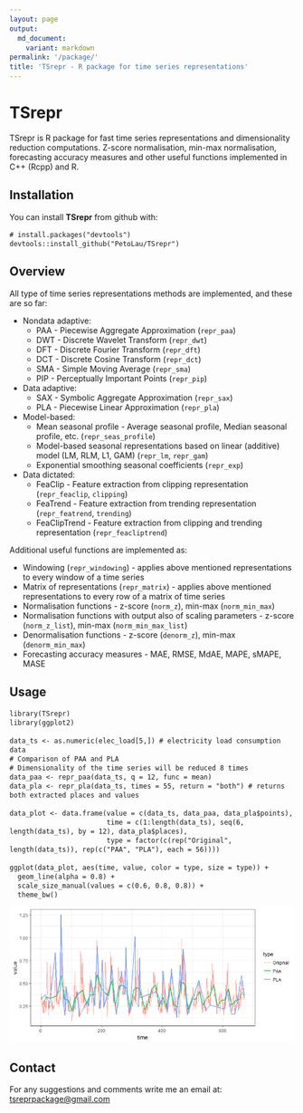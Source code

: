 ```yaml
---
layout: page
output:
  md_document:
    variant: markdown
permalink: '/package/'
title: 'TSrepr - R package for time series representations'
---
```


<!-- README.md is generated from README.Rmd. Please edit that file -->
TSrepr
======

TSrepr is R package for fast time series representations and
dimensionality reduction computations. Z-score normalisation, min-max
normalisation, forecasting accuracy measures and other useful functions
implemented in C++ (Rcpp) and R.

Installation
------------

You can install **TSrepr** from github with:

``` {.r}
# install.packages("devtools")
devtools::install_github("PetoLau/TSrepr")
```

Overview
--------

All type of time series representations methods are implemented, and
these are so far:

-   Nondata adaptive:
    -   PAA - Piecewise Aggregate Approximation (`repr_paa`)
    -   DWT - Discrete Wavelet Transform (`repr_dwt`)
    -   DFT - Discrete Fourier Transform (`repr_dft`)
    -   DCT - Discrete Cosine Transform (`repr_dct`)
    -   SMA - Simple Moving Average (`repr_sma`)
    -   PIP - Perceptually Important Points (`repr_pip`)
-   Data adaptive:
    -   SAX - Symbolic Aggregate Approximation (`repr_sax`)
    -   PLA - Piecewise Linear Approximation (`repr_pla`)
-   Model-based:
    -   Mean seasonal profile - Average seasonal profile, Median
        seasonal profile, etc. (`repr_seas_profile`)
    -   Model-based seasonal representations based on linear (additive)
        model (LM, RLM, L1, GAM) (`repr_lm`, `repr_gam`)
    -   Exponential smoothing seasonal coefficients (`repr_exp`)
-   Data dictated:
    -   FeaClip - Feature extraction from clipping representation
        (`repr_feaclip`, `clipping`)
    -   FeaTrend - Feature extraction from trending representation
        (`repr_featrend`, `trending`)
    -   FeaClipTrend - Feature extraction from clipping and trending
        representation (`repr_feacliptrend`)

Additional useful functions are implemented as:

-   Windowing (`repr_windowing`) - applies above mentioned
    representations to every window of a time series
-   Matrix of representations (`repr_matrix`) - applies above mentioned
    representations to every row of a matrix of time series
-   Normalisation functions - z-score (`norm_z`), min-max
    (`norm_min_max`)
-   Normalisation functions with output also of scaling parameters -
    z-score (`norm_z_list`), min-max (`norm_min_max_list`)
-   Denormalisation functions - z-score (`denorm_z`), min-max
    (`denorm_min_max`)
-   Forecasting accuracy measures - MAE, RMSE, MdAE, MAPE, sMAPE, MASE

Usage
-----

``` {.r}
library(TSrepr)
library(ggplot2)

data_ts <- as.numeric(elec_load[5,]) # electricity load consumption data
# Comparison of PAA and PLA
# Dimensionality of the time series will be reduced 8 times
data_paa <- repr_paa(data_ts, q = 12, func = mean)
data_pla <- repr_pla(data_ts, times = 55, return = "both") # returns both extracted places and values

data_plot <- data.frame(value = c(data_ts, data_paa, data_pla$points),
                        time = c(1:length(data_ts), seq(6, length(data_ts), by = 12), data_pla$places),
                        type = factor(c(rep("Original", length(data_ts)), rep(c("PAA", "PLA"), each = 56))))

ggplot(data_plot, aes(time, value, color = type, size = type)) +
  geom_line(alpha = 0.8) +
  scale_size_manual(values = c(0.6, 0.8, 0.8)) +
  theme_bw()
```

![](images\package-paa_vs_pla-1.png)

Contact
-------

For any suggestions and comments write me an email at:
<tsreprpackage@gmail.com>
